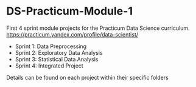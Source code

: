 # DS-Practicum-Module-1

First 4 sprint module projects for the Practicum Data Science curriculum.
https://practicum.yandex.com/profile/data-scientist/

- Sprint 1: Data Preprocessing
- Sprint 2: Exploratory Data Analysis
- Sprint 3: Statistical Data Analysis
- Sprint 4: Integrated Project

Details can be found on each project within their specific folders
